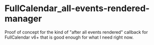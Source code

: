 # FullCalendar_all-events-rendered-manager
Proof of concept for the kind of "after all events rendered" callback for FullCalendar v6+ that is good enough for what I need right now.